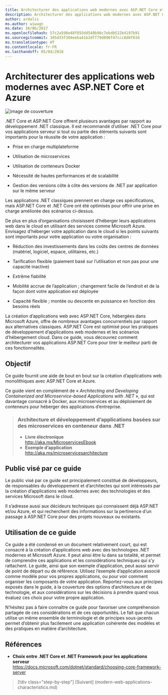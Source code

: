 ```yaml
---
title: Architecturer des applications web modernes avec ASP.NET Core et Azure
description: Architecturer des applications web modernes avec ASP.NET Core et Azure | Introduction
author: ardalis
ms.author: wiwagn
ms.date: 10/06/2017
ms.openlocfilehash: 57c2a598e48f855dd540b96c7ebdb522b4197b91
ms.sourcegitcommit: 3d5d33f384eeba41b2dff79d096f47ccc8d8f03d
ms.translationtype: HT
ms.contentlocale: fr-FR
ms.lasthandoff: 05/04/2018
---
```

# <a name="architect-modern-web-applications-with-aspnet-core-and-azure"></a>Architecturer des applications web modernes avec ASP.NET Core et Azure

![image de couverture](./media/cover.jpg)


.NET Core et ASP.NET Core offrent plusieurs avantages par rapport au développement .NET classique. Il est recommandé d’utiliser .NET Core pour vos applications serveur si tout ou partie des éléments suivants sont importants pour la réussite de votre application :

-   Prise en charge multiplateforme

-   Utilisation de microservices

-   Utilisation de conteneurs Docker

-   Nécessité de hautes performances et de scalabilité

-   Gestion des versions côte à côte des versions de .NET par application sur le même serveur

Les applications .NET classiques prennent en charge ces spécifications, mais ASP.NET Core et .NET Core ont été optimisés pour offrir une prise en charge améliorée des scénarios ci-dessus.

De plus en plus d’organisations choisissent d’héberger leurs applications web dans le cloud en utilisant des services comme Microsoft Azure. Envisagez d’héberger votre application dans le cloud si les points suivants sont importants pour votre application ou votre organisation :

-   Réduction des investissements dans les coûts des centres de données (matériel, logiciel, espace, utilitaires, etc.)

-   Tarification flexible (paiement basé sur l’utilisation et non pas pour une capacité inactive)

-   Extrême fiabilité

-   Mobilité accrue de l’application ; changement facile de l’endroit et de la façon dont votre application est déployée

-   Capacité flexible ; montée ou descente en puissance en fonction des besoins réels

La création d’applications web avec ASP.NET Core, hébergées dans Microsoft Azure, offre de nombreux avantages concurrentiels par rapport aux alternatives classiques. ASP.NET Core est optimisé pour les pratiques de développement d’applications web modernes et les scénarios d’hébergement cloud. Dans ce guide, vous découvrez comment architecturer vos applications ASP.NET Core pour tirer le meilleur parti de ces fonctionnalités.

## <a name="purpose"></a>Objectif

Ce guide fournit une aide de bout en bout sur la création d’applications web monolithiques avec ASP.NET Core et Azure.

Ce guide vient en complément de « *Architecting and Developing Containerized and Microservice-based Applications with .NET* », qui est davantage consacré à Docker, aux microservices et au déploiement de conteneurs pour héberger des applications d’entreprise.

> ### <a name="architecting-and-developing-containerized-microservice-based-apps-in-net"></a>Architecture et développement d’applications basées sur des microservices en conteneur dans .NET
> - **Livre électronique**  
> <http://aka.ms/MicroservicesEbook>
> - **Exemple d’application**  
> <http://aka.ms/microservicesarchitecture>

## <a name="who-should-use-this-guide"></a>Public visé par ce guide

Le public visé par ce guide est principalement constitué de développeurs, de responsables du développement et d’architectes qui sont intéressés par la création d’applications web modernes avec des technologies et des services Microsoft dans le cloud.

Il s’adresse aussi aux décideurs techniques qui connaissent déjà ASP.NET et/ou Azure, et qui recherchent des informations sur la pertinence d’un passage à ASP.NET Core pour des projets nouveaux ou existants.

## <a name="how-you-can-use-this-guide"></a>Utilisation de ce guide

Ce guide a été condensé en un document relativement court, qui est consacré à la création d’applications web avec des technologies .NET modernes et Microsoft Azure. Il peut ainsi être lu dans sa totalité, et permet de comprendre ces applications et les considérations techniques qui s’y rattachent. Le guide, ainsi que son exemple d’application, peut aussi servir de point de départ ou de référence. Utilisez l’exemple d’application associé comme modèle pour vos propres applications, ou pour voir comment organiser les composants de votre application. Reportez-vous aux principes exposés dans le guide, à la couverture des options d’architecture et de technologie, et aux considérations sur les décisions à prendre quand vous évaluez ces choix pour votre propre application.

N’hésitez pas à faire connaître ce guide pour favoriser une compréhension partagée de ces considérations et de ces opportunités. Le fait que chacun utilise un même ensemble de terminologie et de principes sous-jacents permet d’obtenir plus facilement une application cohérente des modèles et des pratiques en matière d’architecture.

## <a name="references"></a>Références
- **Choix entre .NET Core et .NET Framework pour les applications serveur**  
<https://docs.microsoft.com/dotnet/standard/choosing-core-framework-server>

>[!div class="step-by-step"]
[Suivant] (modern-web-applications-characteristics.md)
